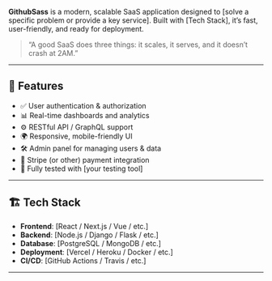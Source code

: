 **GithubSass** is a modern, scalable SaaS application designed to [solve a specific problem or provide a key service]. Built with [Tech Stack], it’s fast, user-friendly, and ready for deployment.

> “A good SaaS does three things: it scales, it serves, and it doesn’t crash at 2AM.”

---

## 🧠 Features

- ✅ User authentication & authorization
- 📊 Real-time dashboards and analytics
- ⚙️ RESTful API / GraphQL support
- 🌍 Responsive, mobile-friendly UI
- 🛠 Admin panel for managing users & data
- 💸 Stripe (or other) payment integration
- 🧪 Fully tested with [your testing tool]

---

## 🏗 Tech Stack

- **Frontend**: [React / Next.js / Vue / etc.]
- **Backend**: [Node.js / Django / Flask / etc.]
- **Database**: [PostgreSQL / MongoDB / etc.]
- **Deployment**: [Vercel / Heroku / Docker / etc.]
- **CI/CD**: [GitHub Actions / Travis / etc.]

---